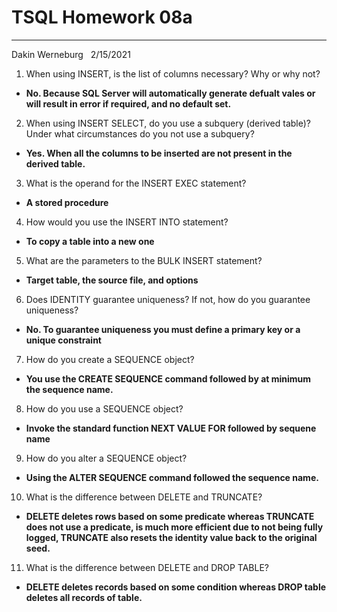 # TSQL Homework 08a

---
Dakin Werneburg  
2/15/2021

1. When using INSERT, is the list of columns necessary? Why or why not?
- **No. Because SQL Server will automatically generate defualt vales or will result in error if required, and no default set.**

2. When using INSERT SELECT, do you use a subquery (derived table)? Under what circumstances do you not use a subquery?
- **Yes.  When all the columns to be inserted are not present in the derived table.**

3. What is the operand for the INSERT EXEC statement?
- **A stored procedure**

4. How would you use the INSERT INTO statement?
- **To copy a table into a new one**

5. What are the parameters to the BULK INSERT statement?
- **Target table, the source file, and options**

6. Does IDENTITY guarantee uniqueness? If not, how do you guarantee uniqueness?
- **No. To guarantee uniqueness you must define a primary key or a unique constraint**

7. How do you create a SEQUENCE object?
- **You use the CREATE SEQUENCE command followed by at minimum the sequence name.**

8. How do you use a SEQUENCE object?
- **Invoke the standard function NEXT VALUE FOR followed by sequene name**

9. How do you alter a SEQUENCE object?
- **Using the ALTER SEQUENCE command followed the sequence name.**

10. What is the difference between DELETE and TRUNCATE?
- **DELETE deletes rows based on some predicate whereas TRUNCATE does not use a predicate, is much more efficient due to not being fully logged, TRUNCATE also resets the identity value back to the original seed.**

11. What is the difference between DELETE and DROP TABLE?
- **DELETE deletes records based on some condition whereas DROP table deletes all records of table.**